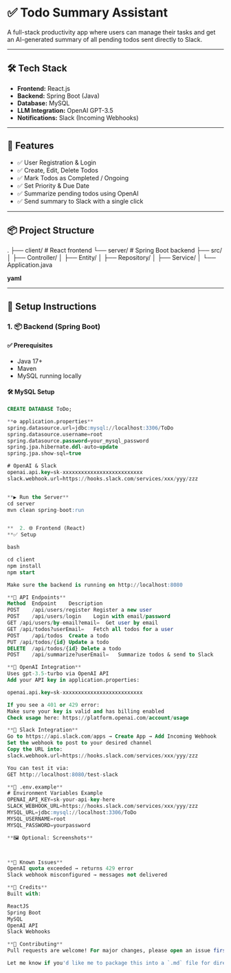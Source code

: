 # ✅ Todo Summary Assistant

A full-stack productivity app where users can manage their tasks and get an AI-generated summary of all pending todos sent directly to Slack.

---

## 🛠️ Tech Stack

- **Frontend:** React.js
- **Backend:** Spring Boot (Java)
- **Database:** MySQL
- **LLM Integration:** OpenAI GPT-3.5
- **Notifications:** Slack (Incoming Webhooks)

---

## 🚀 Features

- ✅ User Registration & Login
- ✅ Create, Edit, Delete Todos
- ✅ Mark Todos as Completed / Ongoing
- ✅ Set Priority & Due Date
- ✅ Summarize pending todos using OpenAI
- ✅ Send summary to Slack with a single click

---

## 📦 Project Structure
.
├── client/ # React frontend
└── server/ # Spring Boot backend
├── src/
│ ├── Controller/
│ ├── Entity/
│ ├── Repository/
│ ├── Service/
│ └── Application.java

**yaml**

---

## 🔧 Setup Instructions

### 1. 📦 Backend (Spring Boot)

#### ✅ Prerequisites
- Java 17+
- Maven
- MySQL running locally

#### 🛠️ MySQL Setup

```sql
CREATE DATABASE ToDo;

**⚙️ application.properties**
spring.datasource.url=jdbc:mysql://localhost:3306/ToDo
spring.datasource.username=root
spring.datasource.password=your_mysql_password
spring.jpa.hibernate.ddl-auto=update
spring.jpa.show-sql=true

# OpenAI & Slack
openai.api.key=sk-xxxxxxxxxxxxxxxxxxxxxxxxxx
slack.webhook.url=https://hooks.slack.com/services/xxx/yyy/zzz


**▶️ Run the Server**
cd server
mvn clean spring-boot:run


**  2. 🌐 Frontend (React)
**✅ Setup

bash

cd client
npm install
npm start

Make sure the backend is running on http://localhost:8080

**📡 API Endpoints**
Method	Endpoint	Description
POST	/api/users/register	Register a new user
POST	/api/users/login	Login with email/password
GET	/api/users/by-email?email=	Get user by email
GET	/api/todos?userEmail=	Fetch all todos for a user
POST	/api/todos	Create a todo
PUT	/api/todos/{id}	Update a todo
DELETE	/api/todos/{id}	Delete a todo
POST	/api/summarize?userEmail=	Summarize todos & send to Slack

**🤖 OpenAI Integration**
Uses gpt-3.5-turbo via OpenAI API
Add your API key in application.properties:

openai.api.key=sk-xxxxxxxxxxxxxxxxxxxxxxxxxx

If you see a 401 or 429 error:
Make sure your key is valid and has billing enabled
Check usage here: https://platform.openai.com/account/usage

**💬 Slack Integration**
Go to https://api.slack.com/apps → Create App → Add Incoming Webhook
Set the webhook to post to your desired channel
Copy the URL into:
slack.webhook.url=https://hooks.slack.com/services/xxx/yyy/zzz

You can test it via:
GET http://localhost:8080/test-slack

**📁 .env.example**
# Environment Variables Example
OPENAI_API_KEY=sk-your-api-key-here
SLACK_WEBHOOK_URL=https://hooks.slack.com/services/xxx/yyy/zzz
MYSQL_URL=jdbc:mysql://localhost:3306/ToDo
MYSQL_USERNAME=root
MYSQL_PASSWORD=yourpassword

**🖼️ Optional: Screenshots**



**🧠 Known Issues**
OpenAI quota exceeded → returns 429 error
Slack webhook misconfigured → messages not delivered

**🙌 Credits**
Built with:

ReactJS
Spring Boot
MySQL
OpenAI API
Slack Webhooks

**🤝 Contributing**
Pull requests are welcome! For major changes, please open an issue first to discuss your ideas.

Let me know if you'd like me to package this into a `.md` file for direct upload to your repo!
